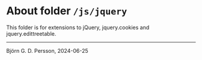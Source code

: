 # About folder `/js/jquery`

This folder is for extensions to jQuery, jquery.cookies and jquery.edittreetable.

---

Björn G. D. Persson, 2024-06-25